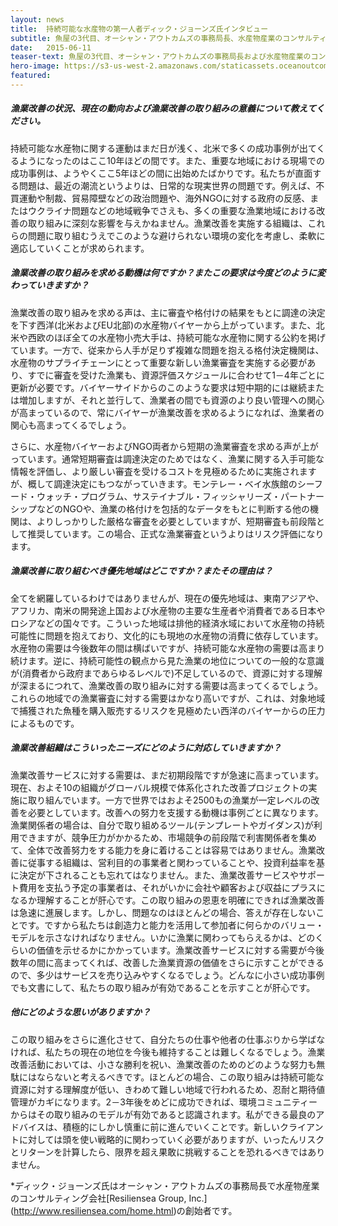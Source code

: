 ```yaml
---
layout: news
title:  持続可能な水産物の第一人者ディック・ジョーンズ氏インタビュー
subtitle: 魚屋の3代目、オーシャン・アウトカムズの事務局長、水産物産業のコンサルティング会社Resiliensea Group, Inc.の創始者として水産物を知り尽くすディック・ジョーンズ氏に急速に展開する漁業改善の情勢に関する思いを直撃
date:   2015-06-11
teaser-text: 魚屋の3代目、オーシャン・アウトカムズの事務局長および水産物産業のコンサルティング会社Resiliensea Group, Inc.の創始者として水産物を知り尽くすディック・ジョーンズ氏
hero-image: https://s3-us-west-2.amazonaws.com/staticassets.oceanoutcomes.org/news+and+analysis/hero+images/interview-with-djones-hero.jpg
featured:
---
```

<h5>漁業改善の状況、現在の動向および漁業改善の取り組みの意義について教えてください。</h5>

 
持続可能な水産物に関する運動はまだ日が浅く、北米で多くの成功事例が出てくるようになったのはここ10年ほどの間です。また、重要な地域における現場での成功事例は、ようやくここ5年ほどの間に出始めたばかりです。私たちが直面する問題は、最近の潮流というよりは、日常的な現実世界の問題です。例えば、不買運動や制裁、貿易障壁などの政治問題や、海外NGOに対する政府の反感、またはウクライナ問題などの地域戦争でさえも、多くの重要な漁業地域における改善の取り組みに深刻な影響を与えかねません。漁業改善を実施する組織は、これらの問題に取り組むうえでこのような避けられない環境の変化を考慮し、柔軟に適応していくことが求められます。

<h5>漁業改善の取り組みを求める動機は何ですか？またこの要求は今度どのように変わっていきますか？</h5>

 
漁業改善の取り組みを求める声は、主に審査や格付けの結果をもとに調達の決定を下す西洋(北米およびEU北部)の水産物バイヤーから上がっています。また、北米や西欧のほぼ全ての水産物小売大手は、持続可能な水産物に関する公約を掲げています。一方で、従来から人手が足りず複雑な問題を抱える格付決定機関は、水産物のサプライチェーンにとって重要な新しい漁業審査を実施する必要があり、すでに審査を受けた漁業も、資源評価スケジュールに合わせて1－4年ごとに更新が必要です。バイヤーサイドからのこのような要求は短中期的には継続または増加しますが、それと並行して、漁業者の間でも資源のより良い管理への関心が高まっているので、常にバイヤーが漁業改善を求めるようになれば、漁業者の関心も高まってくるでしょう。


さらに、水産物バイヤーおよびNGO両者から短期の漁業審査を求める声が上がっています。通常短期審査は調達決定のためではなく、漁業に関する入手可能な情報を評価し、より厳しい審査を受けるコストを見極めるために実施されますが、概して調達決定にもつながっていきます。モンテレー・ベイ水族館のシーフード・ウォッチ・プログラム、サステイナブル・フィッシャリーズ・パートナーシップなどのNGOや、漁業の格付けを包括的なデータをもとに判断する他の機関は、よりしっかりした厳格な審査を必要としていますが、短期審査も前段階として推奨しています。この場合、正式な漁業審査というよりはリスク評価になります。

<h5>漁業改善に取り組むべき優先地域はどこですか？またその理由は？</h5>

 
全てを網羅しているわけではありませんが、現在の優先地域は、東南アジアや、アフリカ、南米の開発途上国および水産物の主要な生産者や消費者である日本やロシアなどの国々です。こういった地域は排他的経済水域において水産物の持続可能性に問題を抱えており、文化的にも現地の水産物の消費に依存しています。水産物の需要は今後数年の間は横ばいですが、持続可能な水産物の需要は高まり続けます。逆に、持続可能性の観点から見た漁業の地位についての一般的な意識が(消費者から政府まであらゆるレベルで)不足しているので、資源に対する理解が深まるにつれて、漁業改善の取り組みに対する需要は高まってくるでしょう。これらの地域での漁業審査に対する需要はかなり高いですが、これは、対象地域で捕獲された魚種を購入販売するリスクを見極めたい西洋のバイヤーからの圧力によるものです。

<h5>漁業改善組織はこういったニーズにどのように対応していきますか？</h5>

 
漁業改善サービスに対する需要は、まだ初期段階ですが急速に高まっています。現在、およそ10の組織がグローバル規模で体系化された改善プロジェクトの実施に取り組んでいます。一方で世界ではおよそ2500もの漁業が一定レベルの改善を必要としています。改善への努力を支援する動機は事例ごとに異なります。漁業関係者の場合は、自分で取り組めるツール(テンプレートやガイダンス)が利用できますが、競争圧力がかかるため、市場競争の前段階で利害関係者を集めて、全体で改善努力をする能力を身に着けることは容易ではありません。漁業改善に従事する組織は、営利目的の事業者と関わっていることや、投資利益率を基に決定が下されることも忘れてはなりません。また、漁業改善サービスやサポート費用を支払う予定の事業者は、それがいかに会社や顧客および収益にプラスになるか理解することが肝心です。この取り組みの恩恵を明確にできれば漁業改善は急速に進展します。しかし、問題なのはほとんどの場合、答えが存在しないことです。ですから私たちは創造力と能力を活用して参加者に何らかのバリュー・モデルを示さなければなりません。いかに漁業に関わってもらえるかは、どのくらいの価値を示せるかにかかっています。漁業改善サービスに対する需要が今後数年の間に高まってくれば、改善した漁業資源の価値をさらに示すことができるので、多少はサービスを売り込みやすくなるでしょう。どんなに小さい成功事例でも文書にして、私たちの取り組みが有効であることを示すことが肝心です。 

<h5>他にどのような思いがありますか？</h5>

 
この取り組みをさらに進化させて、自分たちの仕事や他者の仕事ぶりから学ばなければ、私たちの現在の地位を今後も維持することは難しくなるでしょう。漁業改善活動においては、小さな勝利を祝い、漁業改善のためのどのような努力も無駄にはならないと考えるべきです。ほとんどの場合、この取り組みは持続可能な資源に対する理解度が低い、きわめて難しい地域で行われるため、忍耐と期待値管理がカギになります。2－3年後をめどに成功できれば、環境コミュニティーからはその取り組みのモデルが有効であると認識されます。私ができる最良のアドバイスは、積極的にしかし慎重に前に進んでいくことです。新しいクライアントに対しては頭を使い戦略的に関わっていく必要がありますが、いったんリスクとリターンを計算したら、限界を超え果敢に挑戦することを恐れるべきではありません。

*ディック・ジョーンズ氏はオーシャン・アウトカムズの事務局長で水産物産業のコンサルティング会社[Resiliensea Group, Inc.] (http://www.resiliensea.com/home.html)の創始者です。
